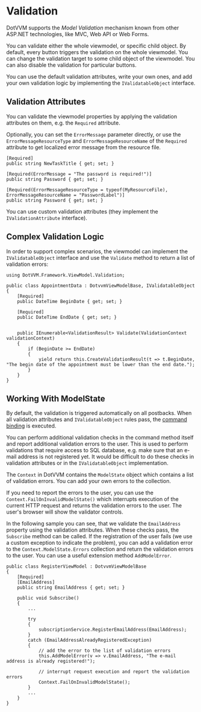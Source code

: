 # Validation

DotVVM supports the _Model Validation_ mechanism known from other ASP.NET technologies, like MVC, Web API or Web Forms. 

You can validate either the whole viewmodel, or specific child object. By default, every button triggers the validation on the whole viewmodel. You can change the validation target to some child object of the viewmodel. You can also disable the validation for particular buttons.

You can use the default validation attributes, write your own ones, and add your own validation logic by implementing the `IValidatableObject` interface.

## Validation Attributes

You can validate the viewmodel properties by applying the validation attributes on them, e.g. the `Required` attribute.

Optionally, you can set the `ErrorMessage` parameter directly, or use the `ErrorMessageResourceType` and `ErrorMessageResourceName` of the `Required` attribute to get localized error message from the resource file.

```CSHARP
[Required]
public string NewTaskTitle { get; set; }

[Required(ErrorMessage = "The password is required!")]
public string Password { get; set; }

[Required(ErrorMessageResourceType = typeof(MyResourceFile), ErrorMessageResourceName = "PasswordLabel")]
public string Password { get; set; }
```

You can use custom validation attributes (they implement the `IValidationAttribute` interface).

## Complex Validation Logic

In order to support complex scenarios, the viewmodel can implement the `IValidatableObject` interface and use the `Validate` method to return a list of validation errors:

```CSHARP
using DotVVM.Framework.ViewModel.Validation;

public class AppointmentData : DotvvmViewModelBase, IValidatableObject
{
    [Required]
    public DateTime BeginDate { get; set; }

    [Required]
    public DateTime EndDate { get; set; }

    
    public IEnumerable<ValidationResult> Validate(ValidationContext validationContext)
    {
        if (BeginDate >= EndDate)
        {
            yield return this.CreateValidationResult(t => t.BeginDate, "The begin date of the appointment must be lower than the end date.");
        }
    }
}
```

## Working With ModelState

By default, the validation is triggered automatically on all postbacks. When all validation attributes and `IValidatableObject` rules pass, the [command binding](/docs/tutorials/basics-command-binding/{branch}) is executed.

You can perform additional validation checks in the command method itself and report additional validation errors to the user. 
This is used to perform validations that require access to SQL database, e.g. make sure that an e-mail address is not registered yet. 
It would be difficult to do these checks in validation attributes or in the `IValidatableObject` implementation.

The `Context` in DotVVM contains the `ModelState` object which contains a list of validation errors. You can add your own errors to the collection.

If you need to report the errors to the user, you can use the `Context.FailOnInvalidModelState()` which interrupts execution of the current HTTP request and returns the validation errors to the user. The user's browser will show the validator controls.

In the following sample you can see, that we validate the `EmailAddress` property using the validation attributes. When these checks pass, the `Subscribe` method can be called. If the registration of the user fails (we use a custom exception to indicate the problem), you can add a validation error to the `Context.ModelState.Errors` collection and return the validation errors to the user. You can use a useful extension method `AddModelError`.

```CSHARP
public class RegisterViewModel : DotvvmViewModelBase 
{
    [Required]
    [EmailAddress]
    public string EmailAddress { get; set; }

    public void Subscribe() 
    {
        ...

        try 
        {
            subscriptionService.RegisterEmailAddress(EmailAddress);
        }
        catch (EmailAddressAlreadyRegisteredException) 
        {
            // add the error to the list of validation errors
            this.AddModelError(v => v.EmailAddress, "The e-mail address is already registered!");

            // interrupt request execution and report the validation errors
            Context.FailOnInvalidModelState();
        }
        ...
    }
}
```
